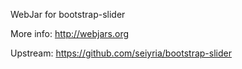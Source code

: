 WebJar for bootstrap-slider

More info: http://webjars.org

Upstream: https://github.com/seiyria/bootstrap-slider
